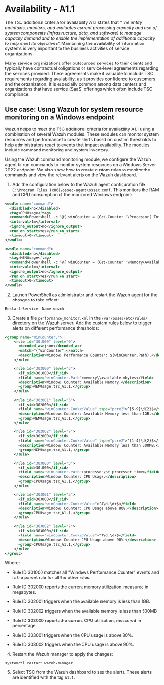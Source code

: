 # Availability - A1.1

The TSC additional criteria for availability A1.1 states that “*The entity maintains, monitors, and evaluates current processing capacity and use of system components (infrastructure, data, and software) to manage capacity demand and to enable the implementation of additional capacity to help meet its objectives*”. Maintaining the availability of information systems is very important to the business activities of service organizations.

Many service organizations offer outsourced services to their clients and typically have contractual obligations or service-level agreements regarding the services provided. These agreements make it valuable to include TSC requirements regarding availability, as it provides confidence to customers and the organization. It is especially common among data centers and organizations that have service (SaaS) offerings which often include TSC compliance.

## Use case: Using Wazuh for system resource monitoring on a Windows endpoint

Wazuh helps to meet the TSC additional criteria for availability A1.1 using a combination of several Wazuh modules. These modules can monitor system resources and performance to create alerts based on custom thresholds to help administrators react to events that impact availability. The modules include command monitoring and system inventory.

Using the Wazuh command monitoring module, we configure the Wazuh agent to run commands to monitor system resources on a Windows Server 2022 endpoint. We also show how to create custom rules to monitor the commands and view the relevant alerts on the Wazuh dashboard.

1. Add the configuration below to the Wazuh agent configuration file `C:\Program Files (x86)\ossec-agent\ossec.conf`. This monitors the RAM and CPU consumption of the monitored Windows endpoint:

```xml
<wodle name="command">
  <disabled>no</disabled>
  <tag>CPUUsage</tag>
  <command>Powershell -c "@{ winCounter = (Get-Counter '\Processor(_Total)\% Processor Time').CounterSamples[0] } | ConvertTo-Json -compress"</command>
  <interval>1m</interval>
  <ignore_output>no</ignore_output>
  <run_on_start>yes</run_on_start>
  <timeout>0</timeout>
</wodle>

<wodle name="command">
  <disabled>no</disabled>
  <tag>MEMUsage</tag>
  <command>Powershell -c "@{ winCounter = (Get-Counter '\Memory\Available MBytes').CounterSamples[0] } | ConvertTo-Json -compress"</command>
  <interval>1m</interval>
  <ignore_output>no</ignore_output>
  <run_on_start>yes</run_on_start>
  <timeout>0</timeout>
</wodle>
```

2. Launch PowerShell as administrator and restart the Wazuh agent for the changes to take effect:

`Restart-Service -Name wazuh`

3. Create a file `performance_monitor.xml` in the `/var/ossec/etc/rules/` directory on the Wazuh server. Add the custom rules below to trigger alerts on different performance thresholds:

```xml
<group name="WinCounter,">
    <rule id="301000" level="0">
      <decoded_as>json</decoded_as>
      <match>^{"winCounter":</match>
      <description>Windows Performance Counter: $(winCounter.Path).</description>
    </rule>

    <rule id="302000" level="3">
      <if_sid>301000</if_sid>
      <field name="winCounter.Path">memory\\available mbytes</field>
      <description>Windows Counter: Available Memory.</description>
      <group>MEMUsage,tsc_A1.1,</group>
    </rule>

    <rule id="302001" level="5">
      <if_sid>302000</if_sid>
      <field name="winCounter.CookedValue" type="pcre2">^[5-9]\d{2}$</field>
      <description>Windows Counter: Available Memory less than 1GB.</description>
      <group>MEMUsage,tsc_A1.1,</group>
    </rule>

    <rule id="302002" level="7">
      <if_sid>302000</if_sid>
      <field name="winCounter.CookedValue" type="pcre2">^[1-4]\d{2}$</field>
      <description>Windows Counter: Available Memory less than 500MB.</description>
      <group>MEMUsage,tsc_A1.1,</group>
    </rule>

    <rule id="303000" level="3">
      <if_sid>301000</if_sid>
      <field name="winCounter.Path">processor\S+ processor time</field>
      <description>Windows Counter: CPU Usage.</description>
      <group>CPUUsage,tsc_A1.1,</group>
    </rule>

    <rule id="303001" level="5">
      <if_sid>303000</if_sid>
      <field name="winCounter.CookedValue">^8\d.\d+$</field>
      <description>Windows Counter: CPU Usage above 80%.</description>
      <group>CPUUsage,tsc_A1.1,</group>
    </rule>

    <rule id="303002" level="7">
      <if_sid>303000</if_sid>
      <field name="winCounter.CookedValue">^9\d.\d+$</field>
      <description>Windows Counter CPU Usage above 90%.</description>
      <group>CPUUsage,tsc_A1.1,</group>
    </rule>
</group>
```

Where:

- Rule ID 301000 matches all "Windows Performance Counter" events and is the parent rule for all the other rules.

- Rule ID 302000 reports the current memory utilization, measured in megabytes.

- Rule ID 302001 triggers when the available memory is less than 1GB.

- Rule ID 302002 triggers when the available memory is less than 500MB

- Rule ID 303000 reports the current CPU utilization, measured in percentage.

- Rule ID 303001 triggers when the CPU usage is above 80%.

- Rule ID 303002 triggers when the CPU usage is above 90%.

4. Restart the Wazuh manager to apply the changes:

`systemctl restart wazuh-manager`

5. Select TSC from the Wazuh dashboard to see the alerts. These alerts are identified with the tag `A1.1`.